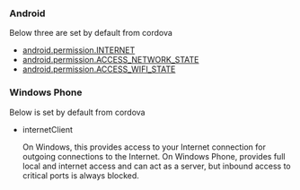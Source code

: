 ### Android

Below three are set by default from cordova
* [android.permission.INTERNET](http://developer.android.com/reference/android/Manifest.permission.html#INTERNET)
* [android.permission.ACCESS_NETWORK_STATE](http://developer.android.com/reference/android/Manifest.permission.html#ACCESS_NETWORK_STATE)
* [android.permission.ACCESS_WIFI_STATE](http://developer.android.com/reference/android/Manifest.permission.html#ACCESS_WIFI_STATE)

### Windows Phone

Below is set by default from cordova
* internetClient

    On Windows, this provides access to your Internet connection for outgoing connections to the Internet. On Windows Phone, provides full local and internet access and can act as a server, but inbound access to critical ports is always blocked.
